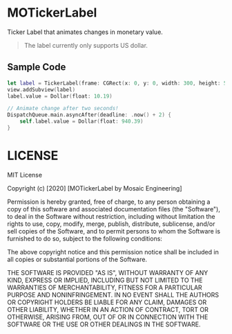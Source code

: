 # MOTickerLabel

Ticker Label that animates changes in monetary value. 

> The label currently only supports US dollar.

## Sample Code

```swift
let label = TickerLabel(frame: CGRect(x: 0, y: 0, width: 300, height: 50), value: Dollar(float: 12.03))
view.addSubview(label)
label.value = Dollar(float: 10.19)

// Animate change after two seconds!
DispatchQueue.main.asyncAfter(deadline: .now() + 2) {
    self.label.value = Dollar(float: 940.39)
}
```

# LICENSE

MIT License

Copyright (c) [2020] [MOTickerLabel by Mosaic Engineering]

Permission is hereby granted, free of charge, to any person obtaining a copy
of this software and associated documentation files (the "Software"), to deal
in the Software without restriction, including without limitation the rights
to use, copy, modify, merge, publish, distribute, sublicense, and/or sell
copies of the Software, and to permit persons to whom the Software is
furnished to do so, subject to the following conditions:

The above copyright notice and this permission notice shall be included in all
copies or substantial portions of the Software.

THE SOFTWARE IS PROVIDED "AS IS", WITHOUT WARRANTY OF ANY KIND, EXPRESS OR
IMPLIED, INCLUDING BUT NOT LIMITED TO THE WARRANTIES OF MERCHANTABILITY,
FITNESS FOR A PARTICULAR PURPOSE AND NONINFRINGEMENT. IN NO EVENT SHALL THE
AUTHORS OR COPYRIGHT HOLDERS BE LIABLE FOR ANY CLAIM, DAMAGES OR OTHER
LIABILITY, WHETHER IN AN ACTION OF CONTRACT, TORT OR OTHERWISE, ARISING FROM,
OUT OF OR IN CONNECTION WITH THE SOFTWARE OR THE USE OR OTHER DEALINGS IN THE
SOFTWARE.
